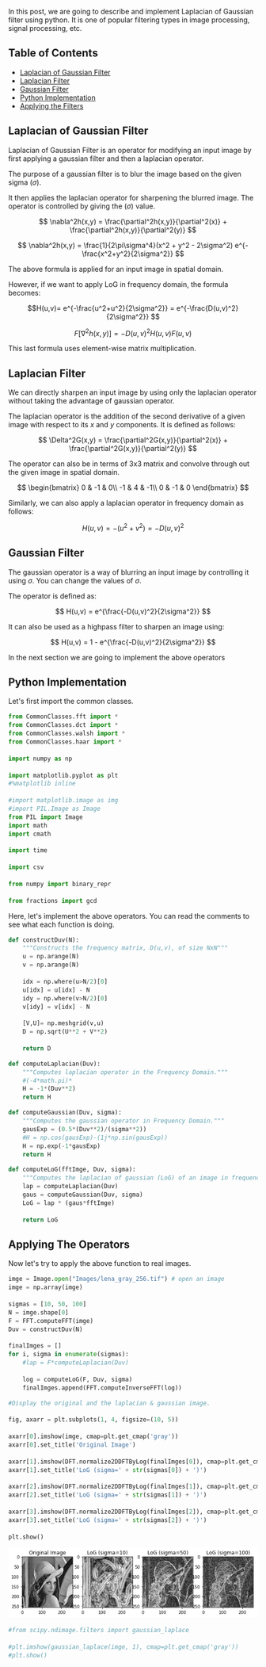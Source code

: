 In this post, we are going to describe and implement Laplacian of Gaussian filter using python. It is one of popular filtering types in image processing, signal processing, etc.
## Table of Contents
* [Laplacian of Gaussian Filter](#log)
* [Laplacian Filter](#lap)
* [Gaussian Filter](#gaus)
* [Python Implementation](#Implementation)
* [Applying the Filters](#Apply)

<a name="log"></a>
## Laplacian of Gaussian Filter

Laplacian of Gaussian Filter is an operator for modifying an input image by first applying a gaussian filter and then a laplacian operator.

The purpose of a gaussian filter is to blur the image based on the given sigma ($\sigma$).

It then applies the laplacian operator for sharpening the blurred image. The operator is controlled by giving the ($\sigma$) value.

$$ \nabla^2h(x,y) = \frac{\partial^2h(x,y)}{\partial^2(x)} + \frac{\partial^2h(x,y)}{\partial^2(y)} $$

$$ \nabla^2h(x,y) = \frac{1}{2\pi\sigma^4}(x^2 + y^2 - 2\sigma^2) e^{-\frac{x^2+y^2}{2\sigma^2}} $$

The above formula is applied for an input image in spatial domain.

However, if we want to apply LoG in frequency domain, the formula becomes:

$$H(u,v)= e^{-\frac{u^2+u^2}{2\sigma^2}} = e^{-\frac{D(u,v)^2}{2\sigma^2}} $$

$$F[\nabla^2h(x,y)] = -D(u,v)^2H(u,v)F(u,v) $$ 

This last formula uses element-wise matrix multiplication.

<a id="lap"></a>
## Laplacian Filter

We can directly sharpen an input image by using only the laplacian operator without taking the advantage of gaussian operator.

The laplacian operator is the addition of the second derivative of a given image with respect to its $x$ and $y$ components. It is defined as follows:

$$ \Delta^2G(x,y) = \frac{\partial^2G(x,y)}{\partial^2(x)} + \frac{\partial^2G(x,y)}{\partial^2(y)} $$

The operator can also be in terms of 3x3 matrix and convolve through out the given image in spatial domain.

$$ \begin{bmatrix} 
  0 & -1 & 0\\
  -1 & 4 & -1\\
  0 & -1 & 0
\end{bmatrix} $$

Similarly, we can also apply a laplacian operator in frequency domain as follows:

$$H(u,v)= -(u^2+v^2) = -D(u,v)^2 $$



<a id="gaus"></a>
## Gaussian Filter

The gaussian operator is a way of blurring an input image by controlling it using $\sigma$. You can change the values of $\sigma$.

The operator is defined as:

$$ H(u,v) = e^{\frac{-D(u,v)^2}{2\sigma^2}} $$

It can also be used as a highpass filter to sharpen an image using:

$$ H(u,v) = 1 - e^{\frac{-D(u,v)^2}{2\sigma^2}} $$


In the next section we are going to implement the above operators

<a id="Implementation"></a>
## Python Implementation

Let's first import the common classes.


```python
from CommonClasses.fft import *
from CommonClasses.dct import *
from CommonClasses.walsh import *
from CommonClasses.haar import *

import numpy as np

import matplotlib.pyplot as plt
#%matplotlib inline

#import matplotlib.image as img
#import PIL.Image as Image 
from PIL import Image
import math
import cmath

import time

import csv

from numpy import binary_repr

from fractions import gcd
```

Here, let's implement the above operators. You can read the comments to see what each function is doing.


```python
def constructDuv(N):
    """Constructs the frequency matrix, D(u,v), of size NxN"""
    u = np.arange(N)
    v = np.arange(N)

    idx = np.where(u>N/2)[0]
    u[idx] = u[idx] - N
    idy = np.where(v>N/2)[0]
    v[idy] = v[idx] - N

    [V,U]= np.meshgrid(v,u)
    D = np.sqrt(U**2 + V**2)
    
    return D
```


```python
def computeLaplacian(Duv):
    """Computes laplacian operator in the Frequency Domain."""
    #(-4*math.pi)*
    H = -1*(Duv**2)
    return H
```


```python
def computeGaussian(Duv, sigma):
    """Computes the gaussian operator in Frequency Domain."""
    gausExp = (0.5*(Duv**2)/(sigma**2))
    #H = np.cos(gausExp)-(1j*np.sin(gausExp))
    H = np.exp(-1*gausExp)
    return H
```


```python
def computeLoG(fftImge, Duv, sigma):
    """Computes the laplacian of gaussian (LoG) of an image in frequency domain."""
    lap = computeLaplacian(Duv)
    gaus = computeGaussian(Duv, sigma)
    LoG = lap * (gaus*fftImge)
    
    return LoG
```

<a id="Applying"></a>
## Applying The Operators

Now let's try to apply the above function to real images.


```python
imge = Image.open("Images/lena_gray_256.tif") # open an image
imge = np.array(imge)

sigmas = [10, 50, 100]
N = imge.shape[0]
F = FFT.computeFFT(imge)
Duv = constructDuv(N)

finalImges = []
for i, sigma in enumerate(sigmas):
    #lap = F*computeLaplacian(Duv)

    log = computeLoG(F, Duv, sigma)
    finalImges.append(FFT.computeInverseFFT(log))
```


```python
#Display the original and the laplacian & gaussian image.

fig, axarr = plt.subplots(1, 4, figsize=(10, 5))

axarr[0].imshow(imge, cmap=plt.get_cmap('gray'))
axarr[0].set_title('Original Image')

axarr[1].imshow(DFT.normalize2DDFTByLog(finalImges[0]), cmap=plt.get_cmap('gray'))
axarr[1].set_title('LoG (sigma=' + str(sigmas[0]) + ')')

axarr[2].imshow(DFT.normalize2DDFTByLog(finalImges[1]), cmap=plt.get_cmap('gray'))
axarr[2].set_title('LoG (sigma=' + str(sigmas[1]) + ')')

axarr[3].imshow(DFT.normalize2DDFTByLog(finalImges[2]), cmap=plt.get_cmap('gray'))
axarr[3].set_title('LoG (sigma=' + str(sigmas[2]) + ')')

plt.show()
```


![png](https://raw.githubusercontent.com/tesfagabir/tesfagabir.github.io/master/assets/images/2016-12-08-Laplacian-of-Gaussian-Filter-in-Python_20_0.png)



```python
#from scipy.ndimage.filters import gaussian_laplace

#plt.imshow(gaussian_laplace(imge, 1), cmap=plt.get_cmap('gray'))
#plt.show()
```
